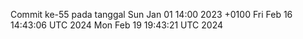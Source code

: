 Commit ke-55 pada tanggal Sun Jan 01 14:00 2023 +0100
Fri Feb 16 14:43:06 UTC 2024
Mon Feb 19 19:43:21 UTC 2024
